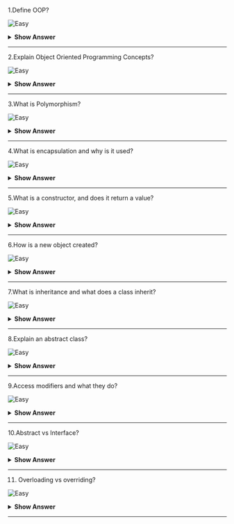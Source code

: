 1.Define OOP?

![Easy](https://github.com/revaturelabs/interviewquestions/blob/dev/ComplexityTags/simple%20(2).svg)
<details><summary><b> Show Answer</b></summary>

<blockquote>
Object-Oriented Programming System (OOPs) is a programming concept that works on the principles of abstraction, encapsulation, inheritance, and polymorphism. It allows users to create objects they want and create methods to handle those objects.

</blockquote>

</details>

-----------------------------------------------------------------------------------------------------------------------------------------------------------------------

2.Explain Object Oriented Programming Concepts?

![Easy](https://github.com/revaturelabs/interviewquestions/blob/dev/ComplexityTags/simple%20(2).svg)
<details><summary><b> Show Answer</b></summary>

<blockquote>

The object-oriented programming is basically a computer programming design philosophy or methodology that organizes/ models software design around data, or objects rather than functions and logic.
An object is referred to as a data field that has unique attributes and behavior. Everything in OOP is grouped as self-sustainable objects.It is the most popular programming model among developers. It is well suited for programs that are large, complex, and actively updated or maintained. It simplifies software development and maintenance by providing major concepts such as abstraction, inheritance, polymorphism, and encapsulation. These core concepts support OOP.

</blockquote>

</details>

-----------------------------------------------------------------------------------------------------------------------------------------------------------------------

3.What is Polymorphism?

![Easy](https://github.com/revaturelabs/interviewquestions/blob/dev/ComplexityTags/simple%20(2).svg)
<details><summary><b> Show Answer</b></summary>

<blockquote>

Polymorphism in Java is a concept by which we can perform a single action in different ways. Polymorphism is derived from 2 Greek words: poly and morphs. The word "poly" means many and "morphs" means forms. So polymorphism means many forms.

There are two types of polymorphism in Java: compile-time polymorphism and runtime polymorphism. We can perform polymorphism in java by method overloading and method overriding.

</blockquote>

</details>

-----------------------------------------------------------------------------------------------------------------------------------------------------------------------

4.What is encapsulation and why is it used? 

![Easy](https://github.com/revaturelabs/interviewquestions/blob/dev/ComplexityTags/simple%20(2).svg)
<details><summary><b> Show Answer</b></summary>

<blockquote>

Encapsulation is a way to restrict the direct access to some components of an object, so users cannot access state values for all of the variables of a particular object. Encapsulation can be used to hide both data members and data functions or methods associated with an instantiated class or object.

</blockquote>

</details>

-----------------------------------------------------------------------------------------------------------------------------------------------------------------------

5.What is a constructor, and does it return a value? 

![Easy](https://github.com/revaturelabs/interviewquestions/blob/dev/ComplexityTags/simple%20(2).svg)
<details><summary><b> Show Answer</b></summary>

<blockquote>

A constructor doesn't have any return type. The data type of the value retuned by a method may vary, return type of a method indicates this value. A constructor doesn't return any values explicitly, it returns the instance of the class to which it belongs.

</blockquote>

</details>

-----------------------------------------------------------------------------------------------------------------------------------------------------------------------

6.How is a new object created? 

![Easy](https://github.com/revaturelabs/interviewquestions/blob/dev/ComplexityTags/simple%20(2).svg)
<details><summary><b> Show Answer</b></summary>

<blockquote>

An object is created based on its class.When an object is created, memory is allocated to hold the object properties. An object reference pointing to that memory location is also created.

</blockquote>

</details>

-----------------------------------------------------------------------------------------------------------------------------------------------------------------------

7.What is inheritance and what does a class inherit? 

![Easy](https://github.com/revaturelabs/interviewquestions/blob/dev/ComplexityTags/simple%20(2).svg)
<details><summary><b> Show Answer</b></summary>

<blockquote>

Inheritance is defined as a mechanism where the sub or child class inherits the properties and characteristics of the super class or other derived classes. It also supports additional features of extracting properties from the child class and using it into other derived classes.

</blockquote>

</details>

-----------------------------------------------------------------------------------------------------------------------------------------------------------------------


8.Explain an abstract class?

![Easy](https://github.com/revaturelabs/interviewquestions/blob/dev/ComplexityTags/simple%20(2).svg)
<details><summary><b> Show Answer</b></summary>

<blockquote>

A class which is declared as abstract is known as an abstract class. It can have abstract and non-abstract methods. It needs to be extended and its method implemented. It cannot be instantiated.
An abstract class must be declared with an abstract keyword.
It can have constructors and static methods also.It can have final methods which will force the subclass not to change the body of the method.

</blockquote>

</details>

-----------------------------------------------------------------------------------------------------------------------------------------------------------------------

9.Access modifiers and what they do?

![Easy](https://github.com/revaturelabs/interviewquestions/blob/dev/ComplexityTags/simple%20(2).svg)
<details><summary><b> Show Answer</b></summary>

<blockquote>

The access modifiers in Java specifies the accessibility or scope of a field, method, constructor, or class. We can change the access level of fields, constructors, methods, and class by applying the access modifier on it.

There are four types of Java access modifiers:

Private: The access level of a private modifier is only within the class. It cannot be accessed from outside the class.
Default: The access level of a default modifier is only within the package. It cannot be accessed from outside the package. If you do not specify any access level, it will be the default.
Protected: The access level of a protected modifier is within the package and outside the package through child class. If you do not make the child class, it cannot be accessed from outside the package.
Public: The access level of a public modifier is everywhere. It can be accessed from within the class, outside the class, within the package and outside the package.

</blockquote>

</details>

-----------------------------------------------------------------------------------------------------------------------------------------------------------------------

10.Abstract vs Interface?

![Easy](https://github.com/revaturelabs/interviewquestions/blob/dev/ComplexityTags/simple%20(2).svg)
<details><summary><b> Show Answer</b></summary>

<blockquote>

Abstract class can have abstract and non-abstract methods.Abstract class doesn't support multiple inheritance.Abstract class can have final, non-final, static and non-static variables.Abstract class can provide the implementation of interface.The abstract keyword is used to declare abstract class.	An abstract class can extend another Java class and implement multiple Java interfaces.	
An abstract class can be extended using keyword "extends".	
A Java abstract class can have class members like private, protected, etc.	

Interface can have only abstract methods. Since Java 8, it can have default and static methods also.Interface supports multiple inheritance.Interface has only static and final variables.Interface can't provide the implementation of abstract class.The interface keyword is used to declare interface.An interface can extend another Java interface only.An interface can be implemented using keyword "implements".Members of a Java interface are public by default.

</blockquote>

</details>

-----------------------------------------------------------------------------------------------------------------------------------------------------------------------

11. Overloading vs overriding?

![Easy](https://github.com/revaturelabs/interviewquestions/blob/dev/ComplexityTags/simple%20(2).svg)
<details><summary><b> Show Answer</b></summary>

<blockquote>

Method overloading is used to increase the readability of the program.It is performed within class and parameter must be different.Method overloading is the example of compile time polymorphism.Method overloading can't be performed by changing return type of the method only. Return type can be same or different in method overloading. But you must have to change the parameter.	

Method overriding is used to provide the specific implementation of the method that is already provided by its super class.Method overriding occurs in two classes that have IS-A (inheritance) relationship and  parameter must be same.Method overriding is the example of run time polymorphism.Return type must be same or covariant in method overriding.

</blockquote>

</details>

-----------------------------------------------------------------------------------------------------------------------------------------------------------------------

